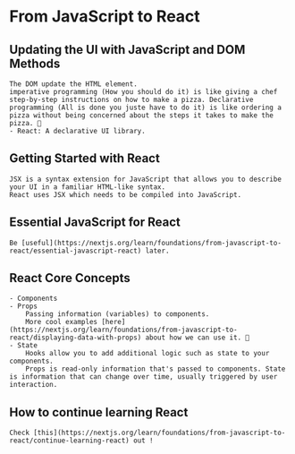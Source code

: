 # From JavaScript to React

## Updating the UI with JavaScript and DOM Methods
    The DOM update the HTML element.
    imperative programming (How you should do it) is like giving a chef step-by-step instructions on how to make a pizza. Declarative programming (All is done you juste have to do it) is like ordering a pizza without being concerned about the steps it takes to make the pizza. 🍕
    - React: A declarative UI library.

## Getting Started with React
    JSX is a syntax extension for JavaScript that allows you to describe your UI in a familiar HTML-like syntax.
    React uses JSX which needs to be compiled into JavaScript.

## Essential JavaScript for React
    Be [useful](https://nextjs.org/learn/foundations/from-javascript-to-react/essential-javascript-react) later.

## React Core Concepts
    - Components
    - Props
        Passing information (variables) to components.
        More cool examples [here](https://nextjs.org/learn/foundations/from-javascript-to-react/displaying-data-with-props) about how we can use it. 💙
    - State
        Hooks allow you to add additional logic such as state to your components.
        Props is read-only information that's passed to components. State is information that can change over time, usually triggered by user interaction.

## How to continue learning React
    Check [this](https://nextjs.org/learn/foundations/from-javascript-to-react/continue-learning-react) out !

